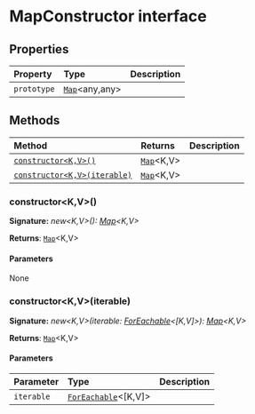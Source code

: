 # MapConstructor interface










## Properties

| Property	   | Type	| Description|
|:-------------|:-------|:-----------|
|`prototype`      | [`Map`]()<any,any> |  |




## Methods

| Method	   |  Returns	| Description|
|:-------------|:-------|:-----------|
|[`constructor<K,V>()`](#constructor<kv>)      | [`Map`]()<K,V> |  |
|[`constructor<K,V>(iterable)`](#constructor<kv>iterable)      | [`Map`]()<K,V> |  |




### constructor<K,V>()



**Signature:** _new<K,V>(): [Map](../es6-collections/map.md)<K,V>_

**Returns**: [`Map`]()<K,V>



#### Parameters
None


### constructor<K,V>(iterable)



**Signature:** _new<K,V>(iterable: [ForEachable](../es6-collections/foreachable.md)<[K,V]>): [Map](../es6-collections/map.md)<K,V>_

**Returns**: [`Map`]()<K,V>



#### Parameters


| Parameter	   | Type    | Description |
|:-------------|:---------------|:------------|
| `iterable`    | [`ForEachable`]()<[K,V]> |  |

